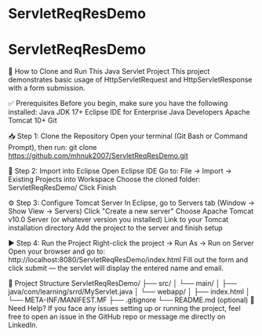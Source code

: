 # ServletReqResDemo
# ServletReqResDemo
🚀 How to Clone and Run This Java Servlet Project
This project demonstrates basic usage of HttpServletRequest and HttpServletResponse with a form submission.

✅ Prerequisites
Before you begin, make sure you have the following installed:
Java JDK 17+
Eclipse IDE for Enterprise Java Developers
Apache Tomcat 10+
Git

📥 Step 1: Clone the Repository
Open your terminal (Git Bash or Command Prompt), then run:
git clone https://github.com/mhnuk2007/ServletReqResDemo.git

📁 Step 2: Import into Eclipse
Open Eclipse IDE
Go to:
File → Import → Existing Projects into Workspace
Choose the cloned folder:
ServletReqResDemo/
Click Finish

⚙️ Step 3: Configure Tomcat Server
In Eclipse, go to Servers tab (Window → Show View → Servers)
Click "Create a new server"
Choose Apache Tomcat v10.0 Server (or whatever version you installed)
Link to your Tomcat installation directory
Add the project to the server and finish setup

▶️ Step 4: Run the Project
Right-click the project → Run As → Run on Server
Open your browser and go to:
http://localhost:8080/ServletReqResDemo/index.html
Fill out the form and click submit — the servlet will display the entered name and email.

📄 Project Structure
ServletReqResDemo/
├── src/
│   └── main/
│       ├── java/com/learning/srrd/MyServlet.java
│       └── webapp/
│           ├── index.html
│           └── META-INF/MANIFEST.MF
├── .gitignore
└── README.md (optional)
🙌 Need Help?
If you face any issues setting up or running the project, feel free to open an issue in the GitHub repo or message me directly on LinkedIn.



